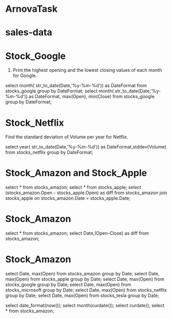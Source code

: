 # ArnovaTask

# sales-data




# Stock_Google 

 1. Print the highest opening and the lowest closing values of each month for Google.

select month( str_to_date(Date,'%y-%m-%d')) as DateFormat from stocks_google group by DateFormat;
select  month( str_to_date(Date,'%y-%m-%d')) as DateFormat, max(Open), min(Close) from stocks_google group by DateFormat;


# Stock_Netflix

Find the standard deviation of Volume per year for Netflix.

select  year( str_to_date(Date,'%y-%m-%d')) as DateFormat,stddev(Volume) from stocks_netflix group by DateFormat;

# Stock_Amazon and Stock_Apple

select * from stocks_amazon;
select * from stocks_apple;
select (stocks_amazon.Open - stocks_apple.Open) as diff from stocks_amazon join stocks_apple on stocks_amazon.Date = stocks_apple.Date;

# Stock_Amazon

 select * from stocks_amazon;
 select Date,(Open-Close) as diff  from stocks_amazon;
 
 # Stock_Amazon
 
  select Date, max(Open) from stocks_amazon group by Date;
 select Date, max(Open) from stocks_apple group by Date;
 select Date, max(Open) from stocks_google group by Date;
 select Date, max(Open) from stocks_microsoft group by Date;
 select Date, max(Open) from stocks_netflix group by Date;
 select Date, max(Open) from stocks_tesla group by Date;
 
 select date_format(now());
 select month(curdate());
 select curdate();
 select * from stocks_amazon;
